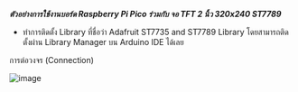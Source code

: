 ***ตัวอย่างการใช้งานบอร์ด Raspberry Pi Pico ร่วมกับ จอ TFT 2 นิ้ว 320x240 ST7789***

- ทำการติดตั้ง Library ที่ชื่อว่า Adafruit ST7735 and ST7789 Library โดยสามารถติดตั้งผ่าน Library Manager บน Arduino IDE ได้เลย 

การต่อวงจร (Connection)

![image](https://user-images.githubusercontent.com/8803501/116512717-a644a280-a8f2-11eb-856f-e478806f7ad3.png)
